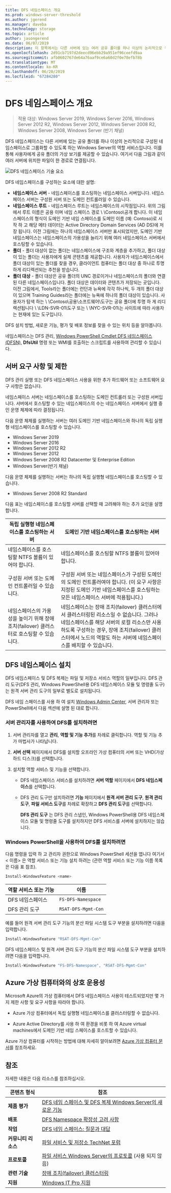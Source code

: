 ```yaml
---
title: DFS 네임스페이스 개요
ms.prod: windows-server-threshold
ms.author: jgerend
ms.manager: daveba
ms.technology: storage
ms.topic: article
author: jasongerend
ms.date: 06/07/2019
description: 이 항목에서는 다른 서버에 있는 여러 공유 폴더를 하나 이상의 논리적으로 구성된 네임스페이스로 그룹화할 수 있도록 하는 Windows Server의 역할 서비스인 DFS 네임스페이스에 대해 설명합니다.
ms.openlocfilehash: 2d91cb7197d2deecd96ebb29a951ef96ceefd9aa
ms.sourcegitcommit: afb0602767de64a76aaf9ce6a60d2f0e78efb78b
ms.translationtype: MT
ms.contentlocale: ko-KR
ms.lasthandoff: 06/20/2019
ms.locfileid: "67284280"
---
```

# <a name="dfs-namespaces-overview"></a>DFS 네임스페이스 개요

> 적용 대상: Windows Server 2019, Windows Server 2016, Windows Server 2012 R2, Windows Server 2012, Windows Server 2008 R2, Windows Server 2008, Windows Server (반기 채널)

DFS 네임스페이스는 다른 서버에 있는 공유 폴더를 하나 이상의 논리적으로 구성된 네임스페이스로 그룹화할 수 있도록 하는 Windows Server의 역할 서비스입니다. 이를 통해 사용자에게 공유 폴더의 가상 보기를 제공할 수 있습니다. 여기서 다음 그림과 같이 여러 서버에 위치한 파일이 한 경로로 연결됩니다.

![DFS 네임스페이스 기술 요소](media/dfs-overview.png)

DFS 네임스페이스를 구성하는 요소에 대한 설명:

- **네임스페이스 서버** - 네임스페이스를 호스팅하는 네임스페이스 서버입니다. 네임스페이스 서버는 구성원 서버 또는 도메인 컨트롤러일 수 있습니다.
- **네임스페이스 루트** - 네임스페이스 루트는 네임스페이스의 시작점입니다. 위의 그림에서 루트 이름은 공용 이며 네임 스페이스 경로 \\ \\Contoso\\공개 합니다. 이 네임 스페이스의 형식이 도메인 기반 네임 스페이스를 도메인 이름 (예: Contoso)로 시작 하 고 해당 메타 데이터는 Active Directory Domain Services (AD DS)에 저장 됩니다. 이전 그림에는 하나의 네임스페이스 서버만 표시되었지만, 도메인 기반 네임스페이스는 네임스페이스의 가용성을 늘리기 위해 여러 네임스페이스 서버에서 호스팅할 수 있습니다.
- **폴더** - 폴더 대상이 없는 폴더는 네임스페이스에 구조와 계층을 추가하고, 폴더 대상이 있는 폴더는 사용자에게 실제 콘텐츠를 제공합니다. 사용자가 네임스페이스에서 폴더 대상이 있는 폴더를 찾을 경우, 클라이언트 컴퓨터는 폴더 대상 중 하나로 투명하게 리디렉션되는 추천을 받습니다.
- **폴더 대상** - 폴더 대상은 공유 폴더의 UNC 경로이거나 네임스페이스의 폴더와 연결된 다른 네임스페이스입니다. 폴더 대상은 데이터와 콘텐츠가 저장되는 곳입니다. 이전 그림에서, Tools라는 폴더에는 런던과 뉴욕에 각각 하나씩, 두 개의 폴더 대상이 있으며 Training Guides라는 폴더에는 뉴욕에 하나의 폴더 대상이 있습니다. 사용자가 탐색 하는 \\ \\Contoso\\공용\\소프트웨어\\도구는 공유 폴더에 투명 하 게 리디렉션됩니다 \\ \\LDN-SVR-01\\도구 또는 \\ \\NYC-SVR-01\\는 사이트에 따라 사용자는 현재에 있는 도구입니다.

DFS 설치 방법, 새로운 기능, 평가 및 배포 정보를 찾을 수 있는 위치 등을 알아봅니다.

네임스페이스는 DFS 관리, [Windows PowerShell Cmdlet DFS 네임스페이스(DFSN)](https://docs.microsoft.com/powershell/module/dfsn/?view=win10-ps), **DfsUtil** 명령 또는 WMI를 호출하는 스크립트를 사용하여 관리할 수 있습니다.

## <a name="server-requirements-and-limits"></a>서버 요구 사항 및 제한

DFS 관리 실행 또는 DFS 네임스페이스 사용을 위한 추가 하드웨어 또는 소프트웨어 요구 사항은 없습니다.

네임스페이스 서버는 네임스페이스를 호스팅하는 도메인 컨트롤러 또는 구성원 서버입니다. 서버에서 호스팅할 수 있는 네임스페이스의 수는 네임스페이스 서버에서 실행 중인 운영 체제에 따라 결정됩니다.

다음 운영 체제를 실행하는 서버는 여러 도메인 기반 네임스페이스와 하나의 독립 실행형 네임스페이스를 호스팅할 수 있습니다. 

- Windows Server 2019
- Windows Server 2016
- Windows Server 2012 R2
- Windows Server 2012
- Windows Server 2008 R2 Datacenter 및 Enterprise Edition
- Windows Server(반기 채널)

다음 운영 체제를 실행하는 서버는 하나의 독립 실행형 네임스페이스를 호스팅할 수 있습니다.

- Windows Server 2008 R2 Standard

다음 표는 네임스페이스를 호스팅할 서버를 선택할 때 고려해야 하는 추가 요인을 설명합니다.

| 독립 실행형 네임스페이스를 호스팅하는 서버 | 도메인 기반 네임스페이스를 호스팅하는 서버 |
| ---                                   |        ---                                |
| 네임스페이스를 호스팅할 NTFS 볼륨이 있어야 합니다.|네임스페이스를 호스팅할 NTFS 볼륨이 있어야 합니다. |
| 구성원 서버 또는 도메인 컨트롤러일 수 있습니다.|구성원 서버 또는 네임스페이스가 구성된 도메인의 도메인 컨트롤러여야 합니다. (이 요구 사항은 지정된 도메인 기반 네임스페이스를 호스팅하는 모든 네임스페이스 서버에 적용됩니다.) |
| 네임스페이스의 가용성을 높이기 위해 장애 조치(failover) 클러스터로 호스팅할 수 있습니다.|네임스페이스는 장애 조치(failover) 클러스터에서 클러스터링된 리소스일 수 없습니다. 그러나 네임스페이스를 해당 서버의 로컬 리소스만 사용하도록 구성하는 경우, 장애 조치(failover) 클러스터에서 노드의 역할도 하는 서버에 네임스페이스를 배치할 수 있습니다. |

## <a name="installing-dfs-namespaces"></a>DFS 네임스페이스 설치

DFS 네임스페이스 및 DFS 복제는 파일 및 저장소 서비스 역할의 일부입니다. DFS 관리 도구(DFS 관리, Windows PowerShell용 DFS 네임스페이스 모듈 및 명령줄 도구)는 원격 서버 관리 도구의 일부로 별도로 설치됩니다.

DFS 네임 스페이스를 사용 하 여 설치 [Windows Admin Center](../../manage/windows-admin-center/understand/windows-admin-center.md), 서버 관리자 또는 PowerShell에서 다음 섹션에 설명 된 대로 합니다.

### <a name="to-install-dfs-by-using-server-manager"></a>서버 관리자를 사용하여 DFS를 설치하려면

1. 서버 관리자를 열고 **관리**, **역할 및 기능 추가**를 차례로 클릭합니다. 역할 및 기능 추가 마법사가 나타납니다.

2. **서버 선택** 페이지에서 DFS를 설치할 오프라인 가상 컴퓨터의 서버 또는 VHD(가상 하드 디스크)를 선택합니다.

3. 설치할 역할 서비스 및 기능을 선택합니다.

    - DFS 네임스페이스 서비스를 설치하려면 **서버 역할** 페이지에서 **DFS 네임스페이스**를 선택합니다.

    - DFS 관리 도구만 설치하려면 **기능** 페이지에서 **원격 서버 관리 도구**, **원격 관리 도구**, **파일 서비스 도구**를 차례로 확장하고 **DFS 관리 도구**를 선택합니다.

         **DFS 관리 도구** 는 DFS 관리 스냅인, Windows PowerShell용 DFS 네임스페이스 모듈 및 명령줄 도구를 설치하지만 DFS 서비스를 서버에 설치하지는 않습니다.

### <a name="to-install-dfs-by-using-windows-powershell"></a>Windows PowerShell을 사용하여 DFS를 설치하려면

다음 명령을 입력 하 고 관리자 권한으로 Windows PowerShell 세션을 엽니다 여기서 < 이름\> 은 역할 서비스 또는 기능 설치 하려는 (관련 역할 서비스 또는 기능 이름 목록은 다음 표 참조).

```PowerShell
Install-WindowsFeature <name>
```

| 역할 서비스 또는 기능 | 이름 |
| ----------------------- | ---- |
| DFS 네임스페이스          | `FS-DFS-Namespace` |
| DFS 관리 도구    | `RSAT-DFS-Mgmt-Con` |

예를 들어 원격 서버 관리 도구 기능의 분산 파일 시스템 도구 부분을 설치하려면 다음을 입력합니다.

```PowerShell
Install-WindowsFeature "RSAT-DFS-Mgmt-Con"
```

DFS 네임스페이스 및 원격 서버 관리 도구 기능의 분산 파일 시스템 도구 부분을 설치하려면 다음을 입력합니다.

```PowerShell
Install-WindowsFeature "FS-DFS-Namespace", "RSAT-DFS-Mgmt-Con"
```

## <a name="interoperability-with-azure-virtual-machines"></a>Azure 가상 컴퓨터와의 상호 운용성

Microsoft Azure의 가상 컴퓨터에서 DFS 네임스페이스 사용이 테스트되었지만 몇 가지 제한 사항 및 요구 사항을 따라야 합니다.

- Azure 가상 컴퓨터에서 독립 실행형 네임스페이스를 클러스터링할 수 없습니다.

- Azure Active Directory를 사용 하 여 환경을 비롯 하 여 Azure virtual machines에서 도메인 기반 네임 스페이스를 호스트할 수 있습니다.

Azure 가상 컴퓨터를 시작하는 방법에 대해 자세히 알아보려면 [Azure 가상 컴퓨터 문서](https://docs.microsoft.com/azure/virtual-machines/)를 참조하세요.

## <a name="see-also"></a>참조

자세한 내용은 다음 리소스를 참조하십시오.

| 콘텐츠 형식        | 참조 |
| ------------------  | ----------------|
| **제품 평가** | [DFS 네임 스페이스 및 DFS 복제 Windows Server의 새로운 기능](https://technet.microsoft.com/library/dn281957(v=ws.11).aspx) |
| **배포**    | [DFS Namespace 확장성 고려 사항](http://blogs.technet.com/b/filecab/archive/2012/08/26/dfs-namespace-scalability-considerations.aspx) |
| **작업**    | [DFS 네임 스페이스: 질문과 대답](https://technet.microsoft.com/library/ee404780.aspx) |
| **커뮤니티 리소스** | [파일 서비스 및 저장소 TechNet 포럼](https://social.technet.microsoft.com/forums/winserverfiles/threads/) |
| **프로토콜**        | [파일 서비스 Windows Server의 프로토콜](https://msdn.microsoft.com/library/cc239318.aspx) (사용 되지 않음) |
| **관련 기술** | [장애 조치(failover) 클러스터링](../../failover-clustering/failover-clustering-overview.md)|
| **지원** | [Windows IT Pro 지원](https://www.microsoft.com/itpro/windows/support)|

